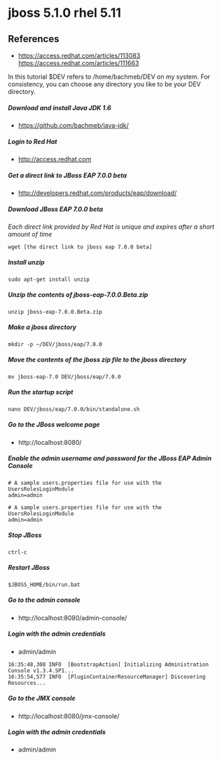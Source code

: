 # jboss 5.1.0 rhel 5.11

## References
* https://access.redhat.com/articles/113083
https://access.redhat.com/articles/111663

In this tutorial $DEV refers to /home/bachmeb/DEV on my system. For consistency, you can choose any directory you like to be your DEV directory. 

##### Download and install Java JDK 1.6
* https://github.com/bachmeb/java-jdk/

##### Login to Red Hat
* http://access.redhat.com

##### Get a direct link to JBoss EAP 7.0.0 beta
* http://developers.redhat.com/products/eap/download/

##### Download JBoss EAP 7.0.0 beta
*Each direct link provided by Red Hat is unique and expires after a short amount of time*
```
wget [the direct link to jboss eap 7.0.0 beta]
```

##### Install unzip
```
sudo apt-get install unzip
```

##### Unzip the contents of jboss-eap-7.0.0.Beta.zip
```
unzip jboss-eap-7.0.0.Beta.zip
```

##### Make a jboss directory
```
mkdir -p ~/DEV/jboss/eap/7.0.0
```

##### Move the contents of the jboss zip file to the jboss directory
```
mv jboss-eap-7.0 DEV/jboss/eap/7.0.0
```

##### Run the startup script
```
nano DEV/jboss/eap/7.0.0/bin/standalone.sh
```

##### Go to the JBoss welcome page
* http://localhost:8080/

##### Enable the admin username and password for the JBoss EAP Admin Console
```
# A sample users.properties file for use with the UsersRolesLoginModule
admin=admin
```

```
# A sample users.properties file for use with the UsersRolesLoginModule
admin=admin
```

##### Stop JBoss
	ctrl-c

##### Restart JBoss
```
$JBOSS_HOME/bin/run.bat
```

##### Go to the admin console
* http://localhost:8080/admin-console/

##### Login with the admin credentials
* admin/admin

```
16:35:48,308 INFO  [BootstrapAction] Initializing Administration Console v1.3.4.SP1...
16:35:54,577 INFO  [PluginContainerResourceManager] Discovering Resources...
```

##### Go to the JMX console
* http://localhost:8080/jmx-console/

##### Login with the admin credentials
* admin/admin
